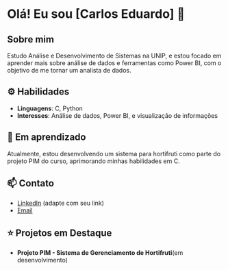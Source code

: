 # Olá! Eu sou [Carlos Eduardo] 👋

## Sobre mim
Estudo Análise e Desenvolvimento de Sistemas na UNIP, e estou focado em aprender mais sobre análise de dados e ferramentas como Power BI, com o objetivo de me tornar um analista de dados.

## ⚙️ Habilidades
- **Linguagens**: C, Python
- **Interesses**: Análise de dados, Power BI, e visualização de informações

## 🌱 Em aprendizado
Atualmente, estou desenvolvendo um sistema para hortifruti como parte do projeto PIM do curso, aprimorando minhas habilidades em C.

## 📫 Contato
- [LinkedIn](www.linkedin.com/in/carlos-eduardo-4a593323a) (adapte com seu link)
- [Email](mailto:carlos.eduardo.dev1@gmail.com)

## ⭐ Projetos em Destaque
- **Projeto PIM - Sistema de Gerenciamento de Hortifruti**(em desenvolvimento)



